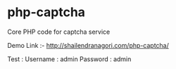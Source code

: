 # php-captcha
Core PHP code for captcha service 

Demo Link :- http://shailendranagori.com/php-captcha/

Test : 
  Username : admin
  Password : admin

